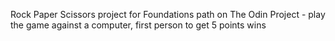 Rock Paper Scissors project for Foundations path on The Odin Project - play the game against a computer, first person to get 5 points wins
